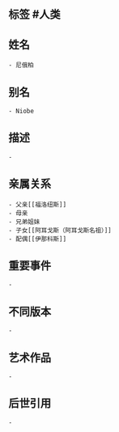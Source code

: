 ## 标签  #人类
## 姓名
	- 尼俄柏
## 别名
	- Niobe
## 描述
	-
## 亲属关系
	- 父亲[[福洛纽斯]]
	- 母亲
	- 兄弟姐妹
	- 子女[[阿耳戈斯（阿耳戈斯名祖）]]
	- 配偶[[伊那科斯]]
## 重要事件
	-
## 不同版本
	-
## 艺术作品
	-
## 后世引用
	-
